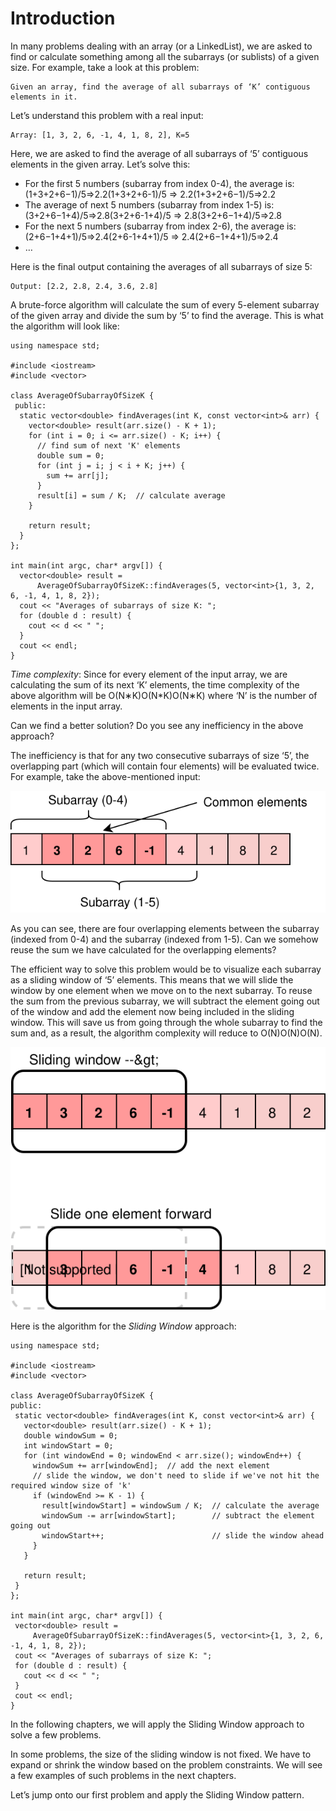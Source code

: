 # Introduction

In many problems dealing with an array (or a LinkedList), we are asked to find or calculate something among all the subarrays (or sublists) of a given size. For example, take a look at this problem:

    Given an array, find the average of all subarrays of ‘K’ contiguous elements in it.

Let’s understand this problem with a real input:

```
Array: [1, 3, 2, 6, -1, 4, 1, 8, 2], K=5
```

Here, we are asked to find the average of all subarrays of ‘5’ contiguous elements in the given array. Let’s solve this:

- For the first 5 numbers (subarray from index 0-4), the average is: (1+3+2+6−1)/5=>2.2(1+3+2+6-1)/5 => 2.2(1+3+2+6−1)/5=>2.2
- The average of next 5 numbers (subarray from index 1-5) is: (3+2+6−1+4)/5=>2.8(3+2+6-1+4)/5 => 2.8(3+2+6−1+4)/5=>2.8
- For the next 5 numbers (subarray from index 2-6), the average is: (2+6−1+4+1)/5=>2.4(2+6-1+4+1)/5 => 2.4(2+6−1+4+1)/5=>2.4
- …

Here is the final output containing the averages of all subarrays of size 5:

```
Output: [2.2, 2.8, 2.4, 3.6, 2.8]
```

A brute-force algorithm will calculate the sum of every 5-element subarray of the given array and divide the sum by ‘5’ to find the average. This is what the algorithm will look like:

```
using namespace std;

#include <iostream>
#include <vector>

class AverageOfSubarrayOfSizeK {
 public:
  static vector<double> findAverages(int K, const vector<int>& arr) {
    vector<double> result(arr.size() - K + 1);
    for (int i = 0; i <= arr.size() - K; i++) {
      // find sum of next 'K' elements
      double sum = 0;
      for (int j = i; j < i + K; j++) {
        sum += arr[j];
      }
      result[i] = sum / K;  // calculate average
    }

    return result;
  }
};

int main(int argc, char* argv[]) {
  vector<double> result =
      AverageOfSubarrayOfSizeK::findAverages(5, vector<int>{1, 3, 2, 6, -1, 4, 1, 8, 2});
  cout << "Averages of subarrays of size K: ";
  for (double d : result) {
    cout << d << " ";
  }
  cout << endl;
}
```

*Time complexity*: Since for every element of the input array, we are calculating the sum of its next ‘K’ elements, the time complexity of the above algorithm will be O(N∗K)O(N*K)O(N∗K) where ‘N’ is the number of elements in the input array.

Can we find a better solution? Do you see any inefficiency in the above approach?

The inefficiency is that for any two consecutive subarrays of size ‘5’, the overlapping part (which will contain four elements) will be evaluated twice. For example, take the above-mentioned input:

![alt text](img01.svg)

As you can see, there are four overlapping elements between the subarray (indexed from 0-4) and the subarray (indexed from 1-5). Can we somehow reuse the sum we have calculated for the overlapping elements?

The efficient way to solve this problem would be to visualize each subarray as a sliding window of ‘5’ elements. This means that we will slide the window by one element when we move on to the next subarray. To reuse the sum from the previous subarray, we will subtract the element going out of the window and add the element now being included in the sliding window. This will save us from going through the whole subarray to find the sum and, as a result, the algorithm complexity will reduce to O(N)O(N)O(N).

![alt text](img02.svg)

Here is the algorithm for the *Sliding Window* approach:
 ```
using namespace std;

#include <iostream>
#include <vector>

class AverageOfSubarrayOfSizeK {
 public:
  static vector<double> findAverages(int K, const vector<int>& arr) {
    vector<double> result(arr.size() - K + 1);
    double windowSum = 0;
    int windowStart = 0;
    for (int windowEnd = 0; windowEnd < arr.size(); windowEnd++) {
      windowSum += arr[windowEnd];  // add the next element
      // slide the window, we don't need to slide if we've not hit the required window size of 'k'
      if (windowEnd >= K - 1) {
        result[windowStart] = windowSum / K;  // calculate the average
        windowSum -= arr[windowStart];        // subtract the element going out
        windowStart++;                        // slide the window ahead
      }
    }

    return result;
  }
};

int main(int argc, char* argv[]) {
  vector<double> result =
      AverageOfSubarrayOfSizeK::findAverages(5, vector<int>{1, 3, 2, 6, -1, 4, 1, 8, 2});
  cout << "Averages of subarrays of size K: ";
  for (double d : result) {
    cout << d << " ";
  }
  cout << endl;
}
 ```
In the following chapters, we will apply the Sliding Window approach to solve a few problems.

In some problems, the size of the sliding window is not fixed. We have to expand or shrink the window based on the problem constraints. We will see a few examples of such problems in the next chapters.

Let’s jump onto our first problem and apply the Sliding Window pattern.
